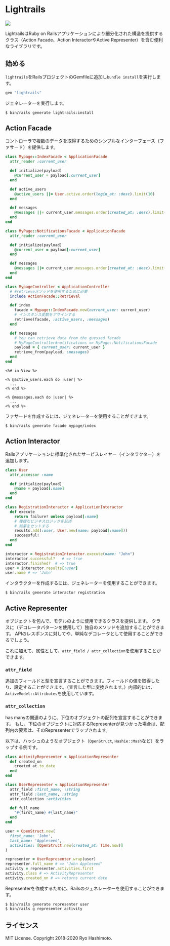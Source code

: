 # Lightrails

![](https://github.com/ryohashimoto/lightrails/workflows/Ruby/badge.svg)

LightrailsはRuby on Railsアプリケーションにより細分化された構造を提供するクラス（Action Facade、Action InteractorやActive Representer）を含む便利なライブラリです。

## 始める

`lightrails`をRailsプロジェクトのGemfileに追加し`bundle install`を実行します。

```ruby
gem "lightrails"
```

ジェネレーターを実行します。

```
$ bin/rails generate lightrails:install
```

## Action Facade

コントローラで複数のデータを取得するためのシンプルなインターフェース（ファサード）を提供します。

```ruby
class Mypage::IndexFacade < ApplicationFacade
  attr_reader :current_user

  def initialize(payload)
    @current_user = payload[:current_user]
  end

  def active_users
    @active_users ||= User.active.order(login_at: :desc).limit(10)
  end

  def messages
    @messages ||= current_user.messages.order(created_at: :desc).limit(10)
  end
end

class MyPage::NotificationsFacade < ApplicationFacade
  attr_reader :current_user

  def initialize(payload)
    @current_user = payload[:current_user]
  end

  def messages
    @messages ||= current_user.messages.order(created_at: :desc).limit(10)
  end
end

class MypageController < ApplicationController
  # #retrieveメソッドを使用するために必要
  include ActionFacade::Retrieval

  def index
    facade = Mypage::IndexFacade.new(current_user: current_user)
    # インスタンス変数をアサインする
    retrieve(facade, :active_users, :messages)
  end

  def messages
    # You can retrieve data from the guessed facade
    # MyPageController#notifications => MyPage::NotificationsFacade
    payload = { current_user: current_user }
    retrieve_from(payload, :messages)
  end
end
```

```erb
<%# in View %>

<% @active_users.each do |user| %>
  ...
<% end %>

<% @messages.each do |user| %>
  ...
<% end %>
```

ファサードを作成するには、ジェネレーターを使用することができます。

```
$ bin/rails generate facade mypage/index
```

## Action Interactor

Railsアプリケーションに標準化されたサービスレイヤー（インタラクター）を追加します。

```ruby
class User
  attr_accessor :name

  def initialize(payload)
    @name = payload[:name]
  end
end

class RegistrationInteractor < ApplicationInteractor
  def execute
    return failure! unless payload[:name]
    # 複雑なビジネスロジックを記述
    # 結果をセットする
    results.add(:user, User.new(name: payload[:name]))
    successful!
  end
end

interactor = RegistrationInteractor.execute(name: "John")
interactor.successful?   # => true
interactor.finished?  # => true
user = interactor.results[:user]
user.name # => 'John'
```

インタラクターを作成するには、ジェネレーターを使用することができます。

```
$ bin/rails generate interactor registration
```

## Active Representer

オブジェクトを包んで、モデルのように使用できるクラスを提供します。
クラスに（デコレータパターンを使用して）独自のメソッドを追加することができます。
APIのレスポンスに対してや、単純なデコレータとして使用することができるでしょう。

これに加えて、属性として、`attr_field / attr_collection`を使用することができます。

### `attr_field`

追加のフィールドと型を宣言することができます。フィールドの値を取得したり、設定することができます。（宣言した型に変換されます。）内部的には、`ActiveModel::Attributes`を使用しています。

### `attr_collection`

has manyの関連のように、下位のオブジェクトの配列を宣言することができます。
もし、下位のオブジェクトに対応するRepresenterが見つかった場合は、配列内の要素は、そのRepresenterでラップされます。

以下は、ハッシュのようなオブジェクト（`OpenStruct`, `Hashie::Mash`など）をラップする例です。

```ruby
class ActivityRepresenter < ApplicationRepresenter
  def created_on
    created_at.to_date
  end
end

class UserRepresenter < ApplicationRepresenter
  attr_field :first_name, :string
  attr_field :last_name, :string
  attr_collection :activities

  def full_name
    "#{first_name} #{last_name}"
  end
end

user = OpenStruct.new(
  first_name: 'John',
  last_name: 'Appleseed',
  activities: [OpenStruct.new(created_at: Time.now)]
)

representer = UserRepresenter.wrap(user)
representer.full_name # => 'John Appleseed'
activity = representer.activities.first
activity.class # => ActivityRepresenter
activity.created_on # => returns current date
```

Representerを作成するために、Railsのジェネレーターを使用することができます。

```
$ bin/rails generate representer user
$ bin/rails g representer activity
```

## ライセンス

MIT License. Copyright 2018-2020 Ryo Hashimoto.
